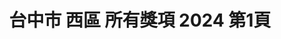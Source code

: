 ---
title: "台中市 西區 所有獎項 2024 第1頁"
description: "台中市 西區 所有獎項 2024 獲獎餐廳 第1頁"
keywords:
  - 美食競賽
  - 台灣美食
  - 美食精選
datePublished: "2025-06-30"
dateModified: "2025-07-02"
city: "台中市"
district: "西區"
award: "所有獎項"
year: "2024"
page: 1
count: 5

restaurants:
  - name: "鳥苑"
    city: "台中市"
    district: "西區"
    address: "台中市西區忠明南路48號"
    phone: "0423262080"
    geo: "24.15543896924409, 120.65830927409148"
    link: "台中市/西區/鳥苑"
    google_map: "https://maps.app.goo.gl/T26d6GK26xq3qJNE6"
    footinder: "https://footinder.com.tw/%E5%8F%B0%E4%B8%AD%E5%B8%82/131433/"
    award:
    - name: "500盤"
      year: "2024"
  - name: "小樂沐 Le Coté LM"
    city: "台中市"
    district: "西區"
    address: "台中市西區存中街59號1樓"
    phone: "0423753002"
    geo: "24.1411520614352, 120.65891205566719"
    link: "台中市/西區/小樂沐_Le_Coté_LM"
    google_map: "https://maps.app.goo.gl/nxWL7XRFwTwVDoYu9"
    footinder: "https://footinder.com.tw/%e5%8f%b0%e4%b8%ad%e5%b8%82%e8%a5%bf%e5%8d%80/153108/"
    award:
    - name: "500盤"
      year: "2024"
  - name: "膳馨民間創作料理"
    city: "台中市"
    district: "西區"
    address: "台中市西區存中街21號"
    phone: "0423721650"
    geo: "24.141089473365735, 120.66061897484907"
    link: "台中市/西區/膳馨民間創作料理"
    google_map: "https://maps.app.goo.gl/jUBML8ksNa74PSLi7"
    footinder: "https://footinder.com.tw/%E5%8F%B0%E4%B8%AD%E5%B8%82%E8%A5%BF%E5%8D%80/132086/"
    award:
    - name: "500盤"
      year: "2024"
  - name: "燒肉本氣"
    city: "台中市"
    district: "西區"
    address: "台中市西區華美西街一段32號"
    phone: "0423255288"
    geo: "24.15238077453479, 120.65832496746523"
    link: "台中市/西區/燒肉本氣"
    google_map: "https://maps.app.goo.gl/swqnLgQ55Y29krv59"
    footinder: "https://footinder.com.tw/%E5%8F%B0%E4%B8%AD%E5%B8%82%E8%A5%BF%E5%8D%80/133066/"
    award:
    - name: "500盤"
      year: "2024"
  - name: "俺達の肉屋 日本和牛燒肉店"
    city: "台中市"
    district: "西區"
    address: "台中市西區公益路194-1號"
    phone: "0423250588"
    geo: "24.1510111770431, 120.65641646046238"
    link: "台中市/西區/俺達の肉屋_日本和牛燒肉店"
    google_map: "https://maps.app.goo.gl/2vU3epw9iMbZYw27A"
    footinder: "https://footinder.com.tw/%E5%8F%B0%E4%B8%AD%E5%B8%82%E8%A5%BF%E5%8D%80/104680/"
    award:
    - name: "500盤"
      year: "2024"
---